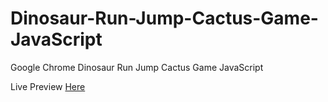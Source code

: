 # Dinosaur-Run-Jump-Cactus-Game-JavaScript

Google Chrome Dinosaur Run Jump Cactus Game JavaScript

Live Preview [Here](https://mhamid49.github.io/Dinosaur-Run-Jump-Cactus-Game-JavaScript/)
